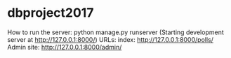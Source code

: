 # dbproject2017

How to run the server: python manage.py runserver
  (Starting development server at http://127.0.0.1:8000/)
  URLs: index: http://127.0.0.1:8000/polls/
  Admin site: http://127.0.0.1:8000/admin/
  
